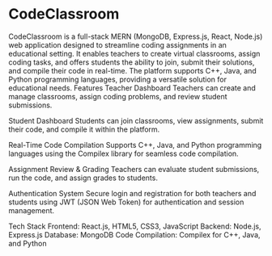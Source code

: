 # CodeClassroom
CodeClassroom is a full-stack MERN (MongoDB, Express.js, React, Node.js) web application designed to streamline coding assignments in an educational setting. It enables teachers to create virtual classrooms, assign coding tasks, and offers students the ability to join, submit their solutions, and compile their code in real-time. The platform supports C++, Java, and Python programming languages, providing a versatile solution for educational needs.
Features
Teacher Dashboard
Teachers can create and manage classrooms, assign coding problems, and review student submissions.

Student Dashboard
Students can join classrooms, view assignments, submit their code, and compile it within the platform.

Real-Time Code Compilation
Supports C++, Java, and Python programming languages using the Compilex library for seamless code compilation.

Assignment Review & Grading
Teachers can evaluate student submissions, run the code, and assign grades to students.

Authentication System
Secure login and registration for both teachers and students using JWT (JSON Web Token) for authentication and session management.

Tech Stack
Frontend: React.js, HTML5, CSS3, JavaScript
Backend: Node.js, Express.js
Database: MongoDB
Code Compilation: Compilex for C++, Java, and Python
